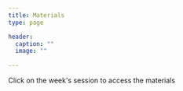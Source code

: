 ```yaml
---
title: Materials
type: page

header:
  caption: ""
  image: ""
  
---
```


Click on the week's session to access the materials
